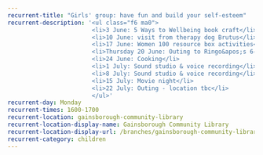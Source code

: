 ```yaml
---
recurrent-title: "Girls' group: have fun and build your self-esteem"
recurrent-description: '<ul class="f6 ma0">
                        <li>3 June: 5 Ways to Wellbeing book craft</li>
                        <li>10 June: visit from therapy dog Brutus</li>
                        <li>17 June: Women 100 resource box activities</li>
                        <li>Thursday 20 June: Outing to Ringo&apos;s 6-7pm - max 20 girls</li>
                        <li>24 June: Cooking</li>
                        <li>1 July: Sound studio & voice recording</li>
                        <li>8 July: Sound studio & voice recording</li>
                        <li>15 July: Movie night</li>
                        <li>22 July: Outing - location tbc</li>
                        </ul>'
recurrent-day: Monday
recurrent-times: 1600-1700
recurrent-location: gainsborough-community-library
recurrent-location-display-name: Gainsborough Community Library
recurrent-location-display-url: /branches/gainsborough-community-library/
recurrent-category: children
---
```

